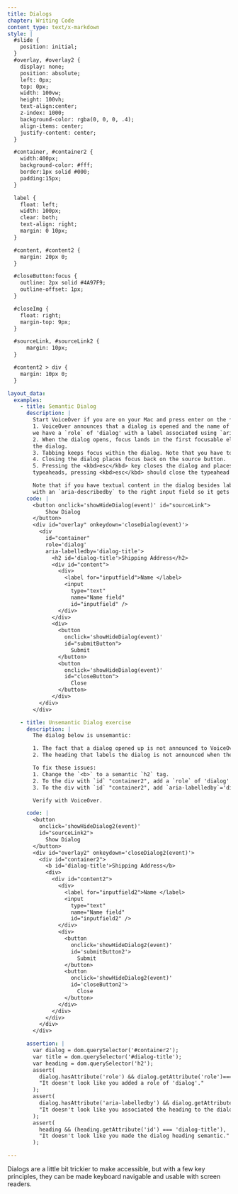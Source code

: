 ```yaml
---
title: Dialogs
chapter: Writing Code
content_type: text/x-markdown
style: |
  #slide {
    position: initial;
  }
  #overlay, #overlay2 {
    display: none;
    position: absolute;
    left: 0px;
    top: 0px;
    width: 100vw;
    height: 100vh;
    text-align:center;
    z-index: 1000;
    background-color: rgba(0, 0, 0, .4);
    align-items: center;
    justify-content: center;
  }

  #container, #container2 {
    width:400px;
    background-color: #fff;
    border:1px solid #000;
    padding:15px;
  }

  label {
    float: left;
    width: 100px;
    clear: both;
    text-align: right;
    margin: 0 10px;
  }

  #content, #content2 {
    margin: 20px 0;
  }

  #closeButton:focus {
    outline: 2px solid #4A97F9;
    outline-offset: 1px;
  }

  #closeImg {
    float: right;
    margin-top: 9px;
  }

  #sourceLink, #sourceLink2 {
      margin: 10px;
  }

  #content2 > div {
    margin: 10px 0;
  }

layout_data:
  examples:
    - title: Semantic Dialog
      description: |
        Start VoiceOver if you are on your Mac and press enter on the **Show Dialog** button. You will notice that:
        1. VoiceOver announces that a dialog is opened and the name of the dialog because
        we have a `role` of 'dialog' with a label associated using `aria-labelledby`.
        2. When the dialog opens, focus lands in the first focusable element in
        the dialog.
        3. Tabbing keeps focus within the dialog. Note that you have to write code to restrict the tab sequence to the dialog.
        4. Closing the dialog places focus back on the source button.
        5. Pressing the <kbd>esc</kbd> key closes the dialog and places the focus back on the source button. Note that for widgets like
        typeaheads, pressing <kbd>esc</kbd> should close the typeahead and not the dialog.

        Note that if you have textual content in the dialog besides labels, you should associate it
        with an `aria-describedby` to the right input field so it gets announced when you tab to the input field.
      code: |
        <button onclick='showHideDialog(event)' id="sourceLink">
            Show Dialog
        </button>
        <div id="overlay" onkeydown='closeDialog(event)'>
          <div
            id="container"
            role='dialog'
            aria-labelledby='dialog-title'>
              <h2 id='dialog-title'>Shipping Address</h2>
              <div id="content">
                <div>
                  <label for="inputfield">Name </label>
                  <input
                    type="text"
                    name="Name field"
                    id="inputfield" />
                </div>
              </div>
              <div>
                <button
                  onclick='showHideDialog(event)'
                  id="submitButton">
                    Submit
                </button>
                <button
                  onclick='showHideDialog(event)'
                  id="closeButton">
                    Close
                </button>
              </div>
          </div>
        </div>

    - title: Unsemantic Dialog exercise
      description: |
        The dialog below is unsemantic:

        1. The fact that a dialog opened up is not announced to VoiceOver.
        2. The heading that labels the dialog is not announced when the dialog is opened.

        To fix these issues:
        1. Change the `<b>` to a semantic `h2` tag.
        2. To the div with `id` "container2", add a `role` of 'dialog'.
        3. To the div with `id` "container2", add `aria-labelledby`='dialog-title'.

        Verify with VoiceOver.

      code: |
        <button
          onclick='showHideDialog2(event)'
          id="sourceLink2">
            Show Dialog
        </button>
        <div id="overlay2" onkeydown='closeDialog2(event)'>
          <div id="container2">
            <b id='dialog-title'>Shipping Address</b>
            <div>
              <div id="content2">
                <div>
                  <label for="inputfield2">Name </label>
                  <input
                    type="text"
                    name="Name field"
                    id="inputfield2" />
                </div>
                <div>
                  <button
                    onclick='showHideDialog2(event)'
                    id='submitButton2'>
                      Submit
                  </button>
                  <button
                    onclick='showHideDialog2(event)'
                    id='closeButton2'>
                      Close
                  </button>
                </div>
              </div>
            </div>
          </div>
        </div>

      assertion: |
        var dialog = dom.querySelector('#container2');
        var title = dom.querySelector('#dialog-title');
        var heading = dom.querySelector('h2');
        assert(
          dialog.hasAttribute('role') && dialog.getAttribute('role')=== "dialog",
          "It doesn't look like you added a role of 'dialog'."
        );
        assert(
          dialog.hasAttribute('aria-labelledby') && dialog.getAttribute('aria-labelledby')=== "dialog-title",
          "It doesn't look like you associated the heading to the dialog with an aria-labelledby."
        );
        assert(
          heading && (heading.getAttribute('id') === 'dialog-title'),
          "It doesn't look like you made the dialog heading semantic."
        );

---
```

Dialogs are a little bit trickier to make accessible, but with a few key 
principles, they can be made keyboard navigable and usable with screen readers.
